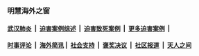 
### 明慧海外之窗

####  [武汉肺炎](indexes/365.md?t=03161400) &nbsp;|&nbsp;  [迫害案例综述](indexes/328.md?t=03161400) &nbsp;|&nbsp; [迫害致死案例](indexes/277.md?t=03161400)  &nbsp;|&nbsp; [更多迫害案例](indexes/81.md?t=03161400)  &nbsp;|&nbsp; 
####  [时事评论](indexes/19.md?t=03161400) &nbsp;|&nbsp; [海外简讯](indexes/245.md?t=03161400)&nbsp;|&nbsp;  [社会支持](indexes/140.md?t=03161400) &nbsp;|&nbsp; [褒奖决议](indexes/282.md?t=03161400) &nbsp;|&nbsp; [社区报道](indexes/91.md?t=03161400)  &nbsp;|&nbsp; [天人之间](indexes/78.md?t=03161400) 

